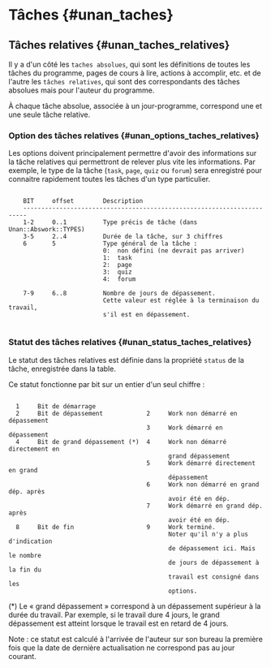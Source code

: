 # Tâches {#unan_taches}

## Tâches relatives {#unan_taches_relatives}

Il y a d'un côté les `taches absolues`, qui sont les définitions de toutes les tâches du programme, pages de cours à lire, actions à accomplir, etc. et de l'autre les `tâches relatives`, qui sont des correspondants des tâches absolues mais pour l'auteur du programme.

À chaque tâche absolue, associée à un jour-programme, correspond une et une seule tâche relative.

### Option des tâches relatives {#unan_options_taches_relatives}

Les options doivent principalement permettre d'avoir des informations sur la tâche relatives qui permettront de relever plus vite les informations. Par exemple, le type de la tâche (`task`, `page`, `quiz` ou `forum`) sera enregistré pour connaitre rapidement toutes les tâches d'un type particulier.

```

    BIT     offset        Description
    -----------------------------------------------------------------------
    1-2     0..1          Type précis de tâche (dans Unan::Abswork::TYPES)
    3-5     2..4          Durée de la tâche, sur 3 chiffres
    6       5             Type général de la tâche :
                          0:  non défini (ne devrait pas arriver)
                          1:  task
                          2:  page
                          3:  quiz
                          4:  forum

    7-9     6..8          Nombre de jours de dépassement.
                          Cette valeur est réglée à la terminaison du travail,
                          s'il est en dépassement.
                          
```


### Statut des tâches relatives {#unan_status_taches_relatives}

Le statut des tâches relatives est définie dans la propriété `status` de la tâche, enregistrée dans la table.

Ce statut fonctionne par bit sur un entier d'un seul chiffre :

```

  1     Bit de démarrage
  2     Bit de dépassement            2     Work non démarré en dépassement
                                      3     Work démarré en dépassement
  4     Bit de grand dépassement (*)  4     Work non démarré directement en
                                            grand dépassement
                                      5     Work démarré directement en grand
                                            dépassement
                                      6     Work non démarré en grand dép. après
                                            avoir été en dép.
                                      7     Work démarré en grand dép. après
                                            avoir été en dép.
  8     Bit de fin                    9     Work terminé.
                                            Noter qu'il n'y a plus d'indication
                                            de dépassement ici. Mais le nombre
                                            de jours de dépassement à la fin du
                                            travail est consigné dans les
                                            options.

```

(*) Le « grand dépassement » correspond à un dépassement supérieur à la durée du travail. Par exemple, si le travail dure 4 jours, le grand dépassement est atteint lorsque le travail est en retard de 4 jours.

Note : ce statut est calculé à l'arrivée de l'auteur sur son bureau la première fois que la date de dernière actualisation ne correspond pas au jour courant.

